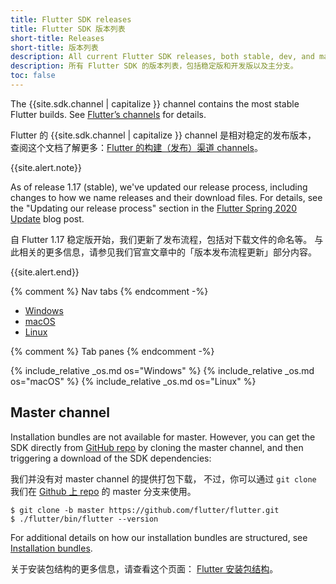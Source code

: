 ```yaml
---
title: Flutter SDK releases
title: Flutter SDK 版本列表
short-title: Releases
short-title: 版本列表
description: All current Flutter SDK releases, both stable, dev, and master.
description: 所有 Flutter SDK 的版本列表，包括稳定版和开发版以及主分支。
toc: false
---
```


<style>
.scrollable-table {
  overflow-y: scroll;
  max-height: 20rem;
}
</style>

The {{site.sdk.channel | capitalize }} channel contains the
most stable Flutter builds. See [Flutter’s channels][] for details.

Flutter 的 {{site.sdk.channel | capitalize }} channel 是相对稳定的发布版本，
查阅这个文档了解更多：[Flutter 的构建（发布）渠道 channels][Flutter’s channels]。

{{site.alert.note}}

  As of release 1.17 (stable), we've updated our release process,
  including changes to how we name releases and their download files.
  For details, see the "Updating our release process" section
  in the [Flutter Spring 2020 Update][] blog post.
  
  自 Flutter 1.17 稳定版开始，我们更新了发布流程，包括对下载文件的命名等。
  与此相关的更多信息，请参见我们官宣文章中的「版本发布流程更新」部分内容。
  
{{site.alert.end}}

{% comment %} Nav tabs {% endcomment -%}
<ul class="nav nav-tabs" id="editor-setup" role="tablist">
  <li class="nav-item">
    <a class="nav-link active" id="windows-tab" href="#windows" role="tab" aria-controls="windows" aria-selected="true">Windows</a>
  </li>
  <li class="nav-item">
    <a class="nav-link" id="macos-tab" href="#macos" role="tab" aria-controls="macos" aria-selected="false">macOS</a>
  </li>
  <li class="nav-item">
    <a class="nav-link" id="linux-tab" href="#linux" role="tab" aria-controls="linux" aria-selected="false">Linux</a>
  </li>
</ul>

{% comment %} Tab panes {% endcomment -%}
<div id="sdk-archives" class="tab-content">
{% include_relative _os.md os="Windows" %}
{% include_relative _os.md os="macOS" %}
{% include_relative _os.md os="Linux" %}
</div>

## Master channel

Installation bundles are not available for master.
However, you can get the SDK directly from
[GitHub repo][] by cloning the master channel,
and then triggering a download of the SDK dependencies:

我们并没有对 master channel 的提供打包下载，
不过，你可以通过 `git clone` 我们在 
[Github 上 repo]({{site.repo.flutter}}) 的 master 分支来使用。

```terminal
$ git clone -b master https://github.com/flutter/flutter.git
$ ./flutter/bin/flutter --version
```

For additional details on how our installation bundles are structured,
see [Installation bundles][].

关于安装包结构的更多信息，请查看这个页面：
[Flutter 安装包结构][Installation bundles]。


[Flutter Spring 2020 Update]: {{site.medium}}/flutter/flutter-spring-2020-update-f723d898d7af
[Flutter’s channels]: {{site.repo.flutter}}/wiki/Flutter-build-release-channels
[Installation bundles]: {{site.repo.flutter}}/wiki/Flutter-Installation-Bundles
[GitHub repo]: {{site.repo.flutter}}
[Installation bundles]: {{site.repo.flutter}}/wiki/Flutter-Installation-Bundles
